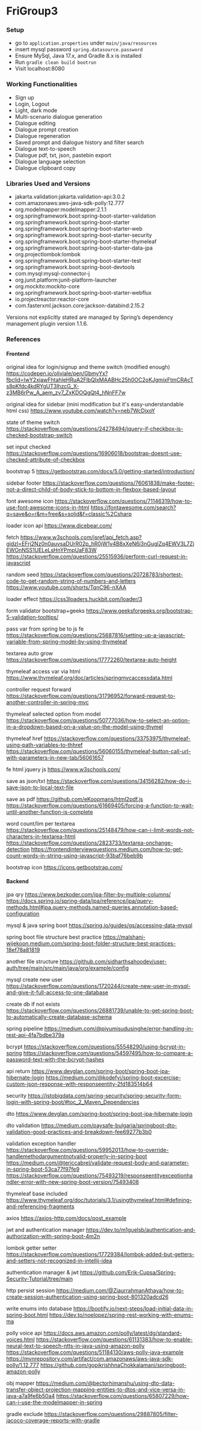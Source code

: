 # FriGroup3

### Setup

- go to `application.properties` under `main/java/resources`
- insert mysql password `spring.datasource.password`
- Ensure MySql, Java 17.x, and Gradle 8.x is installed
- Run `gradle clean build bootrun`
- Visit localhost:8080


### Working Functionalities

- Sign up
- Login, Logout
- Light, dark mode
- Multi-scenario dialogue generation
- Dialogue editing
- Dialogue prompt creation
- Dialogue regeneration
- Saved prompt and dialogue history and filter search
- Dialogue text-to-speech
- Dialogue pdf, txt, json, pastebin export
- Dialogue language selection
- Dialogue clipboard copy

### Libraries Used and Versions

- jakarta.validation:jakarta.validation-api:3.0.2
- com.amazonaws:aws-java-sdk-polly:12.777
- org.modelmapper:modelmapper:2.1.1
- org.springframework.boot:spring-boot-starter-validation
- org.springframework.boot:spring-boot-starter
- org.springframework.boot:spring-boot-starter-web
- org.springframework.boot:spring-boot-starter-security
- org.springframework.boot:spring-boot-starter-thymeleaf
- org.springframework.boot:spring-boot-starter-data-jpa
- org.projectlombok:lombok
- org.springframework.boot:spring-boot-starter-test
- org.springframework.boot:spring-boot-devtools
- com.mysql:mysql-connector-j
- org.junit.platform:junit-platform-launcher
- org.mockito:mockito-core
- org.springframework.boot:spring-boot-starter-webflux
- io.projectreactor:reactor-core
- com.fasterxml.jackson.core:jackson-databind:2.15.2

Versions not explicitly stated are managed by Spring’s dependency management plugin version 1.1.6. 

### References

#### Frontend

original idea for login/signup and theme switch (modified enough) https://codepen.io/oliviale/pen/GbmyYx?fbclid=IwY2xjawFhtahleHRuA2FlbQIxMAABHc25h0OC2oKJgmixFtmCRAcTs8pKfdc4kdRYgUT3lhzcG_X-z3MB6rPw_A_aem_zv7_ZxKDOQgQt4_hNnFF7w

original idea for sidebar (mini modification but it's easy-understandable html css) https://www.youtube.com/watch?v=neb7WcDixoY

state of theme switch https://stackoverflow.com/questions/24278494/jquery-if-checkbox-is-checked-bootstrap-switch

set input checked https://stackoverflow.com/questions/16906018/bootstrap-doesnt-use-checked-attribute-of-checkbox

bootstrap 5 https://getbootstrap.com/docs/5.0/getting-started/introduction/

sidebar footer https://stackoverflow.com/questions/76061838/make-footer-not-a-direct-child-of-body-stick-to-bottom-in-flexbox-based-layout

font awesome icon https://stackoverflow.com/questions/71146319/how-to-use-font-awesome-icons-in-html https://fontawesome.com/search?q=save&o=r&m=free&s=solid&f=classic%2Csharp

loader icon api https://www.dicebear.com/

fetch https://www.w3schools.com/jsref/api_fetch.asp?gidzl=EFrj2Nz0n0auvsaDUrR02p_hR0jW1y4B8xXeN6i3nGuglZq4EWV3L7ZjEWOnNSS1UELeLsHnYPmpUaF83W https://stackoverflow.com/questions/25515936/perform-curl-request-in-javascript

random seed https://stackoverflow.com/questions/20728783/shortest-code-to-get-random-string-of-numbers-and-letters https://www.youtube.com/shorts/TqnC96-nXAA

loader effect https://css3loaders.huckbit.com/loader/3

form validator bootstrap+geeks https://www.geeksforgeeks.org/bootstrap-5-validation-tooltips/

pass var from spring be to js fe https://stackoverflow.com/questions/25687816/setting-up-a-javascript-variable-from-spring-model-by-using-thymeleaf

textarea auto grow https://stackoverflow.com/questions/17772260/textarea-auto-height

thymeleaf access var via html https://www.thymeleaf.org/doc/articles/springmvcaccessdata.html

controller request forward https://stackoverflow.com/questions/31796952/forward-request-to-another-controller-in-spring-mvc

thymeleaf selected option from model https://stackoverflow.com/questions/50777036/how-to-select-an-option-in-a-dropdown-based-on-a-value-on-the-model-using-thymel

thymeleaf href https://stackoverflow.com/questions/33753975/thymeleaf-using-path-variables-to-thhref https://stackoverflow.com/questions/56060155/thymeleaf-button-call-url-with-parameters-in-new-tab/56061657

fe html jquery js https://www.w3schools.com/

save as json/txt https://stackoverflow.com/questions/34156282/how-do-i-save-json-to-local-text-file

save as pdf https://github.com/eKoopmans/html2pdf.js https://stackoverflow.com/questions/61669405/forcing-a-function-to-wait-until-another-function-is-complete

word count/lim per textarea https://stackoverflow.com/questions/25148479/how-can-i-limit-words-not-characters-in-textarea-html https://stackoverflow.com/questions/2823733/textarea-onchange-detection https://frontendinterviewquestions.medium.com/how-to-get-count-words-in-string-using-javascript-93baf76beb9b

bootstrap icon https://icons.getbootstrap.com/

#### Backend
jpa qry https://www.bezkoder.com/jpa-filter-by-multiple-columns/ https://docs.spring.io/spring-data/jpa/reference/jpa/query-methods.html#jpa.query-methods.named-queries.annotation-based-configuration

mysql & java spring boot
https://spring.io/guides/gs/accessing-data-mysql

spring boot file structure best practice
https://malshani-wijekoon.medium.com/spring-boot-folder-structure-best-practices-18ef78a81819

another file structure https://github.com/sidharthsahoodev/user-auth/tree/main/src/main/java/org/example/config

mysql create new user
https://stackoverflow.com/questions/1720244/create-new-user-in-mysql-and-give-it-full-access-to-one-database

create db if not exists
https://stackoverflow.com/questions/26881739/unable-to-get-spring-boot-to-automatically-create-database-schema

spring pipeline https://medium.com/@piyumisudusinghe/error-handling-in-rest-api-4fa7bdbe379a

bcrypt https://stackoverflow.com/questions/55548290/using-bcrypt-in-spring https://stackoverflow.com/questions/54597495/how-to-compare-a-password-text-with-the-bcrypt-hashes

api return https://www.devglan.com/spring-boot/spring-boot-jpa-hibernate-login https://medium.com/@kodefyi/spring-boot-excercise-custom-json-response-with-responseentity-2fd183514b64

security https://jstobigdata.com/spring-security/spring-security-form-login-with-spring-boot/#toc_2_Maven_Dependencies

dto https://www.devglan.com/spring-boot/spring-boot-jpa-hibernate-login

dto validation https://medium.com/paysafe-bulgaria/springboot-dto-validation-good-practices-and-breakdown-fee69277b3b0

validation exception handler https://stackoverflow.com/questions/59952013/how-to-override-handlemethodargumentnotvalid-properly-in-spring-boot https://medium.com/@tericcabrel/validate-request-body-and-parameter-in-spring-boot-53ca77f97fe9 https://stackoverflow.com/questions/75493219/responseentityexceptionhandler-error-with-new-spring-boot-version/75493408

thymeleaf base included https://www.thymeleaf.org/doc/tutorials/3.1/usingthymeleaf.html#defining-and-referencing-fragments

axios https://axios-http.com/docs/post_example

jwt and authentication manager https://dev.to/m1guelsb/authentication-and-authorization-with-spring-boot-4m2n

lombok getter setter https://stackoverflow.com/questions/17729384/lombok-added-but-getters-and-setters-not-recognized-in-intellij-idea

authentication manager & jwt https://github.com/Erik-Cupsa/Spring-Security-Tutorial/tree/main

http persist session https://medium.com/@ZiaurrahmanAthaya/how-to-create-session-authentication-using-spring-boot-801320adcd26

write enums into database https://bootify.io/next-steps/load-initial-data-in-spring-boot.html
https://dev.to/noelopez/spring-rest-working-with-enums-ma

polly voice api https://docs.aws.amazon.com/polly/latest/dg/standard-voices.html https://stackoverflow.com/questions/61131383/how-to-enable-neural-text-to-speech-ntts-in-java-using-amazon-polly https://stackoverflow.com/questions/51184130/aws-polly-java-example https://mvnrepository.com/artifact/com.amazonaws/aws-java-sdk-polly/1.12.777 https://github.com/gopikrishhnaChokkalamani/springboot-amazon-polly

obj mapper https://medium.com/@bectorhimanshu/using-dto-data-transfer-object-projection-mapping-entities-to-dtos-and-vice-versa-in-java-a7a9fe6b50a4 https://stackoverflow.com/questions/65807229/how-can-i-use-the-modelmapper-in-spring

gradle exclude https://stackoverflow.com/questions/29887805/filter-jacoco-coverage-reports-with-gradle
